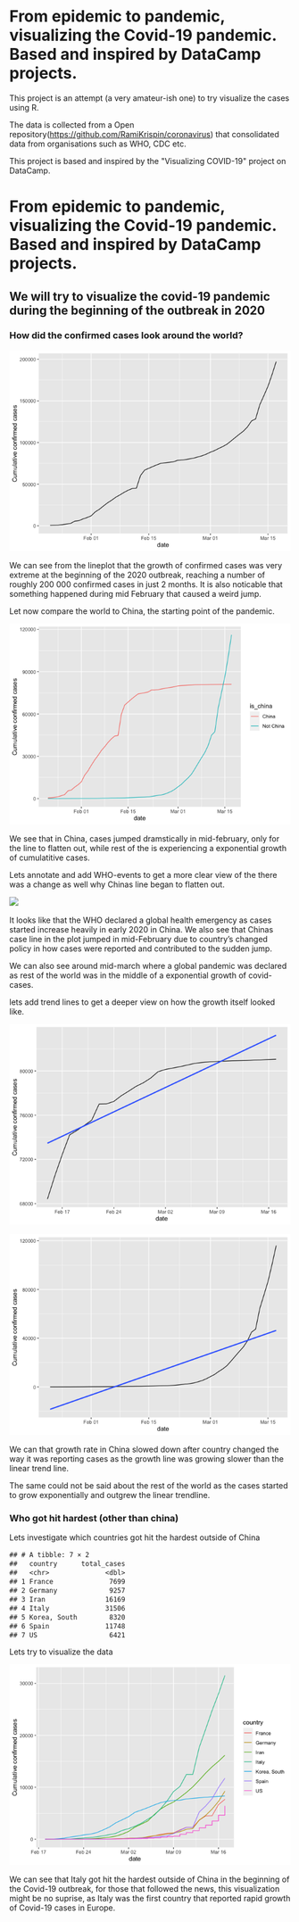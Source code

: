 # From epidemic to pandemic, visualizing the Covid-19 pandemic. Based and inspired by DataCamp projects.

This project is an attempt (a very amateur-ish one) to try visualize the cases using R.

The data is collected from a Open repository(https://github.com/RamiKrispin/coronavirus) that consolidated data from organisations such as WHO, CDC etc. 

This project is based and inspired by the "Visualizing COVID-19" project on DataCamp.

# From epidemic to pandemic, visualizing the Covid-19 pandemic. Based and inspired by DataCamp projects.

## We will try to visualize the covid-19 pandemic during the beginning of the outbreak in 2020

### How did the confirmed cases look around the world?

![](unnamed-chunk-2-1.png)

We can see from the lineplot that the growth of confirmed cases was very
extreme at the beginning of the 2020 outbreak, reaching a number of
roughly 200 000 confirmed cases in just 2 months. It is also noticable
that something happened during mid February that caused a weird jump.

Let now compare the world to China, the starting point of the pandemic.

![](unnamed-chunk-3-1.png)

We see that in China, cases jumped dramstically in mid-february, only
for the line to flatten out, while rest of the is experiencing a
exponential growth of cumulatitive cases.

Lets annotate and add WHO-events to get a more clear view of the there
was a change as well why Chinas line began to flatten out.

![](Visualizing-early-covid-19-pandemic_files/figure-markdown_strict/unnamed-chunk-4-1.png)

It looks like that the WHO declared a global health emergency as cases
started increase heavily in early 2020 in China. We also see that Chinas
case line in the plot jumped in mid-February due to country’s changed
policy in how cases were reported and contributed to the sudden jump.

We can also see around mid-march where a global pandemic was declared as
rest of the world was in the middle of a exponential growth of
covid-cases.

lets add trend lines to get a deeper view on how the growth itself
looked like.

![](unnamed-chunk-5-1.png)

![](unnamed-chunk-6-1.png)

We can that growth rate in China slowed down after country changed the
way it was reporting cases as the growth line was growing slower than
the linear trend line.

The same could not be said about the rest of the world as the cases
started to grow exponentially and outgrew the linear trendline.

### Who got hit hardest (other than china)

Lets investigate which countries got hit the hardest outside of China

    ## # A tibble: 7 × 2
    ##   country      total_cases
    ##   <chr>              <dbl>
    ## 1 France              7699
    ## 2 Germany             9257
    ## 3 Iran               16169
    ## 4 Italy              31506
    ## 5 Korea, South        8320
    ## 6 Spain              11748
    ## 7 US                  6421

Lets try to visualize the data

![](unnamed-chunk-8-1.png)

We can see that Italy got hit the hardest outside of China in the
beginning of the Covid-19 outbreak, for those that followed the news,
this visualization might be no suprise, as Italy was the first country
that reported rapid growth of Covid-19 cases in Europe.
